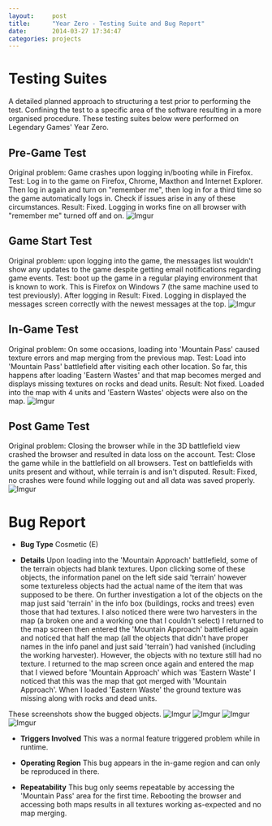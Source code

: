```yaml
---
layout:     post
title:      "Year Zero - Testing Suite and Bug Report"
date:       2014-03-27 17:34:47
categories: projects
---
```

# Testing Suites

A detailed planned approach to structuring a test prior to performing the test. Confining the test to a specific area of the software resulting in a more organised procedure. These testing suites below were performed on Legendary Games' Year Zero. 

## Pre-Game Test

Original problem: Game crashes upon logging in/booting while in Firefox. Test: Log in to the game on Firefox, Chrome, Maxthon and Internet Explorer. Then log in again and turn on "remember me", then log in for a third time so the game automatically logs in. Check if issues arise in any of these circumstances. Result: Fixed. Logging in works fine on all browser with "remember me" turned off and on. ![Imgur](http://i.imgur.com/BwlWUY7.png)

## Game Start Test

Original problem: upon logging into the game, the messages list wouldn't show any updates to the game despite getting email notifications regarding game events. Test: boot up the game in a regular playing environment that is known to work. This is Firefox on Windows 7 (the same machine used to test previously). After logging in Result: Fixed. Logging in displayed the messages screen correctly with the newest messages at the top. ![Imgur](https://i.imgur.com/DxHcxm1.png)

## In-Game Test

Original problem: On some occasions, loading into 'Mountain Pass' caused texture errors and map merging from the previous map. Test: Load into 'Mountain Pass' battlefield after visiting each other location. So far, this happens after loading 'Eastern Wastes' and that map becomes merged and displays missing textures on rocks and dead units. Result: Not fixed. Loaded into the map with 4 units and 'Eastern Wastes' objects were also on the map. ![Imgur](http://i.imgur.com/YNA89ax.png)

## Post Game Test

Original problem: Closing the browser while in the 3D battlefield view crashed the browser and resulted in data loss on the account. Test: Close the game while in the battlefield on all browsers. Test on battlefields with units present and without, while terrain is and isn't disputed. Result: Fixed, no crashes were found while logging out and all data was saved properly. ![Imgur](http://i.imgur.com/Vud3udN.png)

# Bug Report

  * **Bug Type** Cosmetic (E)

  * **Details** Upon loading into the 'Mountain Approach' battlefield, some of the terrain objects had blank textures. Upon clicking some of these objects, the information panel on the left side said 'terrain' however some textureless objects had the actual name of the item that was supposed to be there. On further investigation a lot of the objects on the map just said 'terrain' in the info box (buildings, rocks and trees) even those that had textures. I also noticed there were two harvesters in the map (a broken one and a working one that I couldn't select) I returned to the map screen then entered the 'Mountain Approach' battlefield again and noticed that half the map (all the objects that didn't have proper names in the info panel and just said 'terrain') had vanished (including the working harvester). However, the objects with no texture still had no texture. I returned to the map screen once again and entered the map that I viewed before 'Mountain Approach' which was 'Eastern Waste' I noticed that this was the map that got merged with 'Mountain Approach'. When I loaded 'Eastern Waste' the ground texture was missing along with rocks and dead units. 

These screenshots show the bugged objects. ![Imgur](http://i.imgur.com/XSaXSvY.png) ![Imgur](http://i.imgur.com/F0LRfTS.png) ![Imgur](http://i.imgur.com/rx0cQa5.png) ![Imgur](http://i.imgur.com/SPit77D.png)

  * **Triggers Involved** This was a normal feature triggered problem while in runtime.

  * **Operating Region** This bug appears in the in-game region and can only be reproduced in there.

  * **Repeatability** This bug only seems repeatable by accessing the 'Mountain Pass' area for the first time. Rebooting the browser and accessing both maps results in all textures working as-expected and no map merging.



